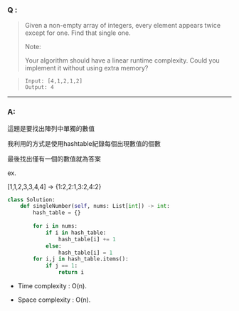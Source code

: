 ### Q :
> Given a non-empty array of integers, every element appears twice except for one. Find that single one.
>
> Note:
>
> Your algorithm should have a linear runtime complexity. Could you implement it without using extra memory?

> ```
> Input: [4,1,2,1,2]
> Output: 4
> ```

***

### A:


這題是要找出陣列中單獨的數值

我利用的方式是使用hashtable紀錄每個出現數值的個數

最後找出僅有一個的數值就為答案

ex.

[1,1,2,3,3,4,4] -> {1:2,2:1,3:2,4:2}

```python
class Solution:
    def singleNumber(self, nums: List[int]) -> int:
        hash_table = {}
        
        for i in nums:
            if i in hash_table:
                hash_table[i] += 1
            else:
                hash_table[i] = 1
        for i,j in hash_table.items():
            if j == 1:
                return i
```
- Time complexity : O(n).

- Space complexity : O(n).
